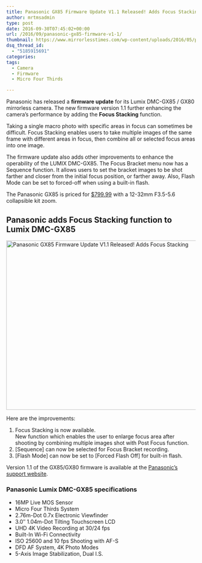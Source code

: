 ```yaml
---
title: Panasonic GX85 Firmware Update V1.1 Released! Adds Focus Stacking
author: mrtmsadmin
type: post
date: 2016-09-30T07:45:02+00:00
url: /2016/09/panasonic-gx85-firmware-v1-1/
thumbnail: https://www.mirrorlesstimes.com/wp-content/uploads/2016/05/panasonic-gx85-reviews.jpg
dsq_thread_id:
  - "5185915691"
categories:
tags:
  - Camera
  - Firmware
  - Micro Four Thirds

---
```

Panasonic has released a **firmware update** for its Lumix DMC-GX85 / GX80 mirrorless camera. The new firmware version 1.1 further enhancing the camera’s performance by adding the **Focus Stacking** function.

Taking a single macro photo with specific areas in focus can sometimes be difficult. Focus Stacking enables users to take multiple images of the same frame with different areas in focus, then combine all or selected focus areas into one image.

The firmware update also adds other improvements to enhance the operability of the LUMIX DMC-GX85. The Focus Bracket menu now has a Sequence function. It allows users to set the bracket images to be shot farther and closer from the initial focus position, or farther away. Also, Flash Mode can be set to forced-off when using a built-in flash.

The Panasonic GX85 is priced for <a href="http://www.bhphotovideo.com/c/search?Ntt=Panasonic+Lumix+DMC-GX85+camera&BI=20175&KBID=14249" target="_blank" rel="nofollow external">$799.99</a> with a 12-32mm F3.5-5.6 collapsible kit zoom.<!--more-->

## Panasonic adds Focus Stacking function to Lumix DMC-GX85

[<img class="aligncenter wp-image-613 size-full" title="Panasonic GX85 Firmware Update V1.1 Released! Adds Focus Stacking" src="https://i1.wp.com/www.mirrorlesstimes.com/wp-content/uploads/2016/09/panasonic-gx85-firmware-v1-1.jpeg?resize=600%2C449&#038;ssl=1" alt="Panasonic GX85 Firmware Update V1.1 Released! Adds Focus Stacking" width="600" height="449" srcset="https://i1.wp.com/www.mirrorlesstimes.com/wp-content/uploads/2016/09/panasonic-gx85-firmware-v1-1.jpeg?w=900&ssl=1 900w, https://i1.wp.com/www.mirrorlesstimes.com/wp-content/uploads/2016/09/panasonic-gx85-firmware-v1-1.jpeg?resize=300%2C225&ssl=1 300w, https://i1.wp.com/www.mirrorlesstimes.com/wp-content/uploads/2016/09/panasonic-gx85-firmware-v1-1.jpeg?resize=768%2C575&ssl=1 768w" sizes="(max-width: 600px) 100vw, 600px" data-recalc-dims="1" />][1]

Here are the improvements:

<ol class="mb02">
  <li>
    Focus Stacking is now available.<br /> New function which enables the user to enlarge focus area after shooting by combining multiple images shot with Post Focus function.
  </li>
  <li class="mt04">
    [Sequence] can now be selected for Focus Bracket recording.
  </li>
  <li class="mt04">
    [Flash Mode] can now be set to [Forced Flash Off] for built-in flash.
  </li>
</ol>

Version 1.1 of the GX85/GX80 firmware is available at the <a href="http://panasonic.jp/support/global/cs/dsc/" target="article-null">Panasonic&#8217;s support website</a>.

### Panasonic Lumix DMC-GX85 specifications

  * 16MP Live MOS Sensor
  * Micro Four Thirds System
  * 2.76m-Dot 0.7x Electronic Viewfinder
  * 3.0″ 1.04m-Dot Tilting Touchscreen LCD
  * UHD 4K Video Recording at 30/24 fps
  * Built-In Wi-Fi Connectivity
  * ISO 25600 and 10 fps Shooting with AF-S
  * DFD AF System, 4K Photo Modes
  * 5-Axis Image Stabilization, Dual I.S.

 [1]: https://i1.wp.com/www.mirrorlesstimes.com/wp-content/uploads/2016/09/panasonic-gx85-firmware-v1-1.jpeg?ssl=1